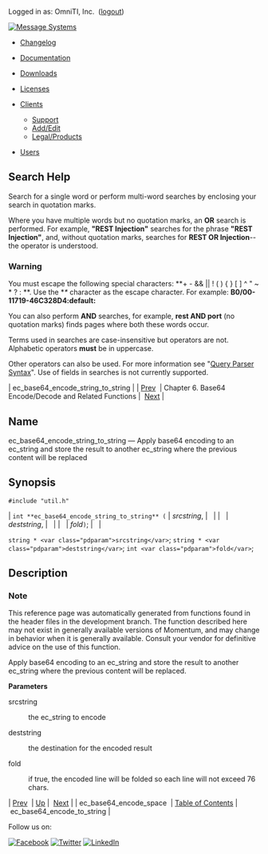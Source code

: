 Logged in as: OmniTI, Inc.  ([logout](https://support.messagesystems.com/logout.php))

[![Message Systems](https://support.messagesystems.com/images/ms-white205.png)](https://support.messagesystems.com/start.php) 

*   [Changelog](https://support.messagesystems.com/start.php?show=changelog)
*   [Documentation](https://support.messagesystems.com/docs/)
*   [Downloads](https://support.messagesystems.com/start.php)

*   [Licenses](https://support.messagesystems.com/license_summary.php)
*   <a href="">Clients</a>
    *   [Support](https://support.messagesystems.com/cs.php)
    *   [Add/Edit](https://support.messagesystems.com/edit_client.php)
    *   [Legal/Products](https://support.messagesystems.com/edit_products.php)
*   [Users](https://support.messagesystems.com/edit_customer.php)

## Search Help

Search for a single word or perform multi-word searches by enclosing your search in quotation marks.

Where you have multiple words but no quotation marks, an **OR** search is performed. For example, **"REST Injection"** searches for the phrase **"REST Injection"**, and, without quotation marks, searches for **REST OR Injection**--the operator is understood.

### Warning

You must escape the following special characters: **+ - && || ! ( ) { } [ ] ^ " ~ * ? : \**. Use the **\** character as the escape character. For example: **B0/00-11719-46C328D4\:default\:**

You can also perform **AND** searches, for example, **rest AND port** (no quotation marks) finds pages where both these words occur.

Terms used in searches are case-insensitive but operators are not. Alphabetic operators **must** be in uppercase.

Other operators can also be used. For more information see "[Query Parser Syntax](https://lucene.apache.org/core/old_versioned_docs/versions/3_0_0/queryparsersyntax.html)". Use of fields in searches is not currently supported.

| ec_base64_encode_string_to_string |
| [Prev](apis.ec_base64_encode_space.php)  | Chapter 6. Base64 Encode/Decode and Related Functions |  [Next](apis.ec_base64_encode_to_string.php) |

<a name="apis.ec_base64_encode_string_to_string"></a>
## Name

ec_base64_encode_string_to_string — Apply base64 encoding to an ec_string and store the result to another ec_string where the previous content will be replaced

## Synopsis

`#include "util.h"`

| `int **ec_base64_encode_string_to_string** (` | <var class="pdparam">srcstring</var>, |   |
|   | <var class="pdparam">deststring</var>, |   |
|   | <var class="pdparam">fold</var>`)`; |   |

`string * <var class="pdparam">srcstring</var>`;
`string * <var class="pdparam">deststring</var>`;
`int <var class="pdparam">fold</var>`;<a name="idp20031776"></a>
## Description

### Note

This reference page was automatically generated from functions found in the header files in the development branch. The function described here may not exist in generally available versions of Momentum, and may change in behavior when it is generally available. Consult your vendor for definitive advice on the use of this function.

Apply base64 encoding to an ec_string and store the result to another ec_string where the previous content will be replaced.

**Parameters**

<dl class="variablelist">

<dt>srcstring</dt>

<dd>

the ec_string to encode

</dd>

<dt>deststring</dt>

<dd>

the destination for the encoded result

</dd>

<dt>fold</dt>

<dd>

if true, the encoded line will be folded so each line will not exceed 76 chars.

</dd>

</dl>

| [Prev](apis.ec_base64_encode_space.php)  | [Up](base64.php) |  [Next](apis.ec_base64_encode_to_string.php) |
| ec_base64_encode_space  | [Table of Contents](index.php) |  ec_base64_encode_to_string |

Follow us on:

[![Facebook](https://support.messagesystems.com/images/icon-facebook.png)](http://www.facebook.com/messagesystems) [![Twitter](https://support.messagesystems.com/images/icon-twitter.png)](http://twitter.com/#!/MessageSystems) [![LinkedIn](https://support.messagesystems.com/images/icon-linkedin.png)](http://www.linkedin.com/company/message-systems)